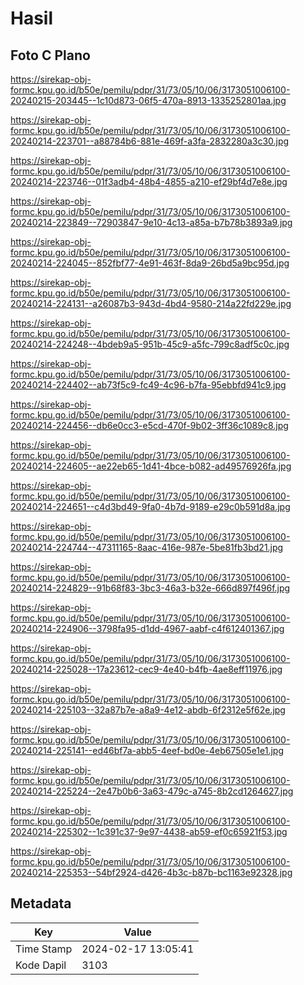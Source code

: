 # Hasil

## Foto C Plano

https://sirekap-obj-formc.kpu.go.id/b50e/pemilu/pdpr/31/73/05/10/06/3173051006100-20240215-203445--1c10d873-06f5-470a-8913-1335252801aa.jpg

https://sirekap-obj-formc.kpu.go.id/b50e/pemilu/pdpr/31/73/05/10/06/3173051006100-20240214-223701--a88784b6-881e-469f-a3fa-2832280a3c30.jpg

https://sirekap-obj-formc.kpu.go.id/b50e/pemilu/pdpr/31/73/05/10/06/3173051006100-20240214-223746--01f3adb4-48b4-4855-a210-ef29bf4d7e8e.jpg

https://sirekap-obj-formc.kpu.go.id/b50e/pemilu/pdpr/31/73/05/10/06/3173051006100-20240214-223849--72903847-9e10-4c13-a85a-b7b78b3893a9.jpg

https://sirekap-obj-formc.kpu.go.id/b50e/pemilu/pdpr/31/73/05/10/06/3173051006100-20240214-224045--852fbf77-4e91-463f-8da9-26bd5a9bc95d.jpg

https://sirekap-obj-formc.kpu.go.id/b50e/pemilu/pdpr/31/73/05/10/06/3173051006100-20240214-224131--a26087b3-943d-4bd4-9580-214a22fd229e.jpg

https://sirekap-obj-formc.kpu.go.id/b50e/pemilu/pdpr/31/73/05/10/06/3173051006100-20240214-224248--4bdeb9a5-951b-45c9-a5fc-799c8adf5c0c.jpg

https://sirekap-obj-formc.kpu.go.id/b50e/pemilu/pdpr/31/73/05/10/06/3173051006100-20240214-224402--ab73f5c9-fc49-4c96-b7fa-95ebbfd941c9.jpg

https://sirekap-obj-formc.kpu.go.id/b50e/pemilu/pdpr/31/73/05/10/06/3173051006100-20240214-224456--db6e0cc3-e5cd-470f-9b02-3ff36c1089c8.jpg

https://sirekap-obj-formc.kpu.go.id/b50e/pemilu/pdpr/31/73/05/10/06/3173051006100-20240214-224605--ae22eb65-1d41-4bce-b082-ad49576926fa.jpg

https://sirekap-obj-formc.kpu.go.id/b50e/pemilu/pdpr/31/73/05/10/06/3173051006100-20240214-224651--c4d3bd49-9fa0-4b7d-9189-e29c0b591d8a.jpg

https://sirekap-obj-formc.kpu.go.id/b50e/pemilu/pdpr/31/73/05/10/06/3173051006100-20240214-224744--47311165-8aac-416e-987e-5be81fb3bd21.jpg

https://sirekap-obj-formc.kpu.go.id/b50e/pemilu/pdpr/31/73/05/10/06/3173051006100-20240214-224829--91b68f83-3bc3-46a3-b32e-666d897f496f.jpg

https://sirekap-obj-formc.kpu.go.id/b50e/pemilu/pdpr/31/73/05/10/06/3173051006100-20240214-224906--3798fa95-d1dd-4967-aabf-c4f612401367.jpg

https://sirekap-obj-formc.kpu.go.id/b50e/pemilu/pdpr/31/73/05/10/06/3173051006100-20240214-225028--17a23612-cec9-4e40-b4fb-4ae8eff11976.jpg

https://sirekap-obj-formc.kpu.go.id/b50e/pemilu/pdpr/31/73/05/10/06/3173051006100-20240214-225103--32a87b7e-a8a9-4e12-abdb-6f2312e5f62e.jpg

https://sirekap-obj-formc.kpu.go.id/b50e/pemilu/pdpr/31/73/05/10/06/3173051006100-20240214-225141--ed46bf7a-abb5-4eef-bd0e-4eb67505e1e1.jpg

https://sirekap-obj-formc.kpu.go.id/b50e/pemilu/pdpr/31/73/05/10/06/3173051006100-20240214-225224--2e47b0b6-3a63-479c-a745-8b2cd1264627.jpg

https://sirekap-obj-formc.kpu.go.id/b50e/pemilu/pdpr/31/73/05/10/06/3173051006100-20240214-225302--1c391c37-9e97-4438-ab59-ef0c65921f53.jpg

https://sirekap-obj-formc.kpu.go.id/b50e/pemilu/pdpr/31/73/05/10/06/3173051006100-20240214-225353--54bf2924-d426-4b3c-b87b-bc1163e92328.jpg


## Metadata

| Key        | Value               |
| ---------- | ------------------- |
| Time Stamp | 2024-02-17 13:05:41 |
| Kode Dapil | 3103                |



